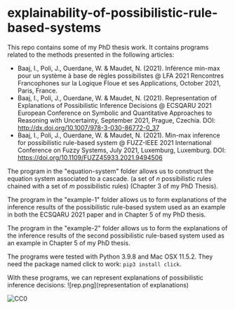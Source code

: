 # explainability-of-possibilistic-rule-based-systems


This repo contains some of my PhD thesis work. 
It contains programs related to the methods presented in the following articles:

- Baaj, I., Poli, J., Ouerdane, W. & Maudet, N. (2021). Inférence min-max pour un système à base de règles possibilistes @ LFA 2021 Rencontres Francophones sur la Logique Floue et ses Applications, October 2021, Paris, France. 
- Baaj, I., Poli, J., Ouerdane, W. & Maudet, N. (2021). Representation of Explanations of Possibilistic Inference Decisions @ ECSQARU 2021 European Conference on Symbolic and Quantitative Approaches to Reasoning with Uncertainty, September 2021, Prague, Czechia. DOI: http://dx.doi.org/10.1007/978-3-030-86772-0_37
- Baaj, I., Poli, J., Ouerdane, W. & Maudet, N. (2021). Min-max inference for possibilistic rule-based system @ FUZZ-IEEE 2021 International Conference on Fuzzy Systems, July 2021, Luxemburg, Luxemburg.  DOI: https://doi.org/10.1109/FUZZ45933.2021.9494506

The program in the "equation-system" folder allows us to construct the equation system associated to a cascade. (a set of $n$ possibilistic rules chained with a set of $m$ possibilistic rules) (Chapter 3 of my PhD Thesis). 

The program in the "example-1" folder allows us to form explanations of the inference results of the possibilistic rule-based system used as an example in both the ECSQARU 2021 paper and in Chapter 5 of my PhD thesis. 

The program in the "example-2" folder allows us to form the explanations of the inference results of the second possibilistic rule-based system used as an example  in Chapter 5 of my PhD thesis.

The programs were tested with Python 3.9.8 and Mac OSX 11.5.2. They need the package named click to work: ```pip3 install click```.

With these programs, we can represent explanations of possibilistic inference decisions:
![rep.png](representation of explanations)


![CC0](https://licensebuttons.net/l/by/3.0/88x31.png)
